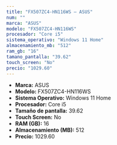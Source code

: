```yaml
---
title: "FX507ZC4-HN116WS — ASUS"
num: ""
marca: "ASUS"
modelo: "FX507ZC4-HN116WS"
procesador: "Core i5"
sistema_operativo: "Windows 11 Home"
almacenamiento_mb: "512"
ram_gb: "16"
tamano_pantalla: "39.62"
touch_screen: "No"
precio: "1029.60"
---
```

<ul>
<li><strong>Marca:</strong> ASUS</li>
<li><strong>Modelo:</strong> FX507ZC4-HN116WS</li>
<li><strong>Sistema Operativo:</strong> Windows 11 Home</li>
<li><strong>Procesador:</strong> Core i5 </li>
<li><strong>Tamaño de pantalla:</strong> 39.62</li>
<li><strong>Touch Screen:</strong> No</li>
<li><strong>RAM (GB):</strong> 16</li>
<li><strong>Almacenamiento (MB):</strong> 512</li>
<li><strong>Precio:</strong> 1029.60</li>
</ul>